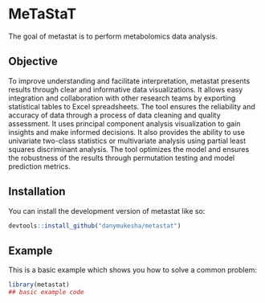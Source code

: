 
<!-- README.md is generated from README.Rmd. Please edit that file -->

# MeTaStaT

<!-- badges: start -->
<!-- badges: end -->

The goal of metastat is to perform metabolomics data analysis.

## Objective

To improve understanding and facilitate interpretation, metastat
presents results through clear and informative data visualizations. It
allows easy integration and collaboration with other research teams by
exporting statistical tables to Excel spreadsheets. The tool ensures the
reliability and accuracy of data through a process of data cleaning and
quality assessment. It uses principal component analysis visualization
to gain insights and make informed decisions. It also provides the
ability to use univariate two-class statistics or multivariate analysis
using partial least squares discriminant analysis. The tool optimizes
the model and ensures the robustness of the results through permutation
testing and model prediction metrics.

## Installation

You can install the development version of metastat like so:

``` r
devtools::install_github("danymukesha/metastat")
```

## Example

This is a basic example which shows you how to solve a common problem:

``` r
library(metastat)
## basic example code
```
